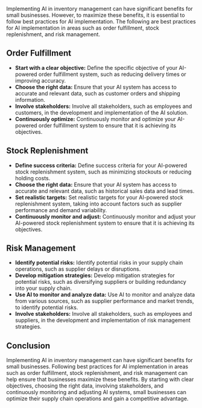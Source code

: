 
Implementing AI in inventory management can have significant benefits for small businesses. However, to maximize these benefits, it is essential to follow best practices for AI implementation. The following are best practices for AI implementation in areas such as order fulfillment, stock replenishment, and risk management.

Order Fulfillment
-----------------

* **Start with a clear objective:** Define the specific objective of your AI-powered order fulfillment system, such as reducing delivery times or improving accuracy.
* **Choose the right data:** Ensure that your AI system has access to accurate and relevant data, such as customer orders and shipping information.
* **Involve stakeholders:** Involve all stakeholders, such as employees and customers, in the development and implementation of the AI solution.
* **Continuously optimize:** Continuously monitor and optimize your AI-powered order fulfillment system to ensure that it is achieving its objectives.

Stock Replenishment
-------------------

* **Define success criteria:** Define success criteria for your AI-powered stock replenishment system, such as minimizing stockouts or reducing holding costs.
* **Choose the right data:** Ensure that your AI system has access to accurate and relevant data, such as historical sales data and lead times.
* **Set realistic targets:** Set realistic targets for your AI-powered stock replenishment system, taking into account factors such as supplier performance and demand variability.
* **Continuously monitor and adjust:** Continuously monitor and adjust your AI-powered stock replenishment system to ensure that it is achieving its objectives.

Risk Management
---------------

* **Identify potential risks:** Identify potential risks in your supply chain operations, such as supplier delays or disruptions.
* **Develop mitigation strategies:** Develop mitigation strategies for potential risks, such as diversifying suppliers or building redundancy into your supply chain.
* **Use AI to monitor and analyze data:** Use AI to monitor and analyze data from various sources, such as supplier performance and market trends, to identify potential risks.
* **Involve stakeholders:** Involve all stakeholders, such as employees and suppliers, in the development and implementation of risk management strategies.

Conclusion
----------

Implementing AI in inventory management can have significant benefits for small businesses. Following best practices for AI implementation in areas such as order fulfillment, stock replenishment, and risk management can help ensure that businesses maximize these benefits. By starting with clear objectives, choosing the right data, involving stakeholders, and continuously monitoring and adjusting AI systems, small businesses can optimize their supply chain operations and gain a competitive advantage.

